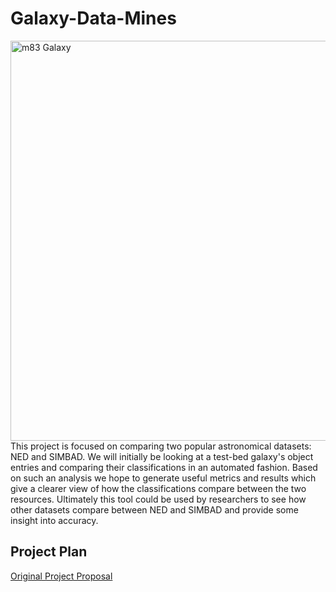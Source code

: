 # Galaxy-Data-Mines

<!--![alt text](https://i.ytimg.com/vi/5n9WgXv02gQ/maxresdefault.jpg "m83 Galaxy")-->

<img src="https://i.ytimg.com/vi/5n9WgXv02gQ/maxresdefault.jpg" alt="m83 Galaxy" width="640" align="right"/>

This project is focused on comparing two popular astronomical datasets: NED and SIMBAD. We will initially be looking at a test-bed galaxy's object entries and comparing their classifications in an automated fashion. Based on such an analysis we hope to generate useful metrics and results which give a clearer view of how the classifications compare between the two resources. Ultimately this tool could be used by researchers to see how other datasets compare between NED and SIMBAD and provide some insight into accuracy.

## Project Plan 

[Original Project Proposal](./mshubat_cs4490_thesis_proposal.pdf)
